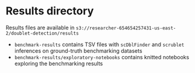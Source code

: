 # Results directory

Results files are available in `s3://researcher-654654257431-us-east-2/doublet-detection/results`

- `benchmark-results` contains TSV files with `scDblFinder` and `scrublet` inferences on ground-truth benchmarking datasets
- `benchmark-results/exploratory-notebooks` contains knitted notebooks exploring the benchmarking results
